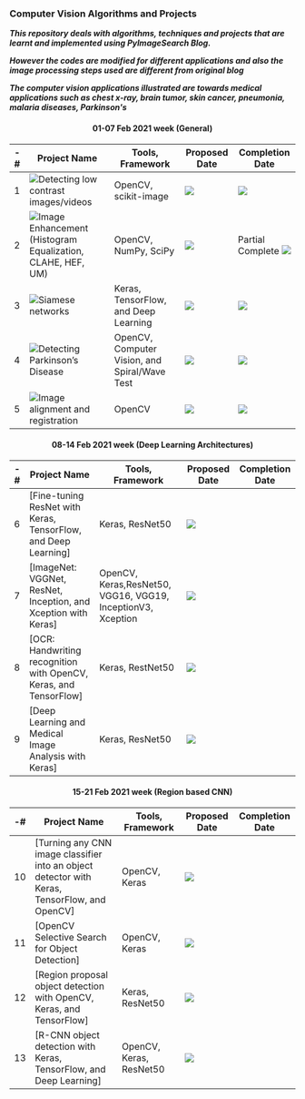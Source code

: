 ### Computer Vision Algorithms and Projects

***This repository deals with algorithms, techniques and projects that are learnt and implemented using PyImageSearch Blog.***

***However the codes are modified for different applications and also the image processing steps used are different from original blog***

***The computer vision applications illustrated are towards medical applications such as chest x-ray, brain tumor, skin cancer, pneumonia, malaria diseases, Parkinson's***

<h4 align='center'> 01-07 Feb 2021 week (General) </h4>

-# | Project Name  | Tools, Framework | Proposed Date | Completion Date
| ------------- | ------------- | ------------- | -------------- | ------------- | 
| 1 | ![Detecting low contrast images/videos](https://github.com/worklifesg/Computer-Vision-Algorithms-and-Projects/tree/main/1-Detecting%20Low%20Contrast%20Images) | OpenCV, scikit-image | ![](https://img.shields.io/badge/2021-02/Feb-green)  | ![](https://img.shields.io/badge/2021-02/Feb-orange)|
| 2 | ![Image Enhancement (Histogram Equalization, CLAHE, HEF, UM)](https://github.com/worklifesg/Computer-Vision-Algorithms-and-Projects/tree/main/2-Image%20Enhancement%20using%20Histogram%20Equalization) | OpenCV, NumPy, SciPy | ![](https://img.shields.io/badge/2021-03/Feb-green)  | Partial Complete ![](https://img.shields.io/badge/2021-03/Feb-orange) |
| 3 | ![Siamese networks](https://github.com/worklifesg/Computer-Vision-Algorithms-and-Projects/tree/main/3-Siamese%20Networks) | Keras, TensorFlow, and Deep Learning | ![](https://img.shields.io/badge/2021-04/05/Feb-green)  | ![](https://img.shields.io/badge/2021-05/Feb-orange) |
| 4 | ![Detecting Parkinson’s Disease](https://github.com/worklifesg/Computer-Vision-Algorithms-and-Projects/tree/main/4-Detecting%20Parkinson%20Disease) | OpenCV, Computer Vision, and Spiral/Wave Test | ![](https://img.shields.io/badge/2021-06/Feb-green)  | ![](https://img.shields.io/badge/2021-06/Feb-orange) |
| 5 | ![Image alignment and registration](https://github.com/worklifesg/Computer-Vision-Algorithms-and-Projects/tree/main/5-Image%20alignment%20and%20registration) | OpenCV | ![](https://img.shields.io/badge/2021-07/Feb-green)  | ![](https://img.shields.io/badge/2021-08/Feb-orange)  |

<h4 align='center'> 08-14 Feb 2021 week (Deep Learning Architectures)</h4>

-# | Project Name  | Tools, Framework | Proposed Date | Completion Date
| ------------- | ------------- | ------------- | -------------- | ------------- | 
| 6 | [Fine-tuning ResNet with Keras, TensorFlow, and Deep Learning] | Keras, ResNet50  | ![](https://img.shields.io/badge/2021-08/09/Feb-green)  |  |
| 7 | [ImageNet: VGGNet, ResNet, Inception, and Xception with Keras] | OpenCV, Keras,ResNet50, VGG16, VGG19, InceptionV3, Xception | ![](https://img.shields.io/badge/2021-10/11/Feb-green) |  |
| 8 | [OCR: Handwriting recognition with OpenCV, Keras, and TensorFlow] | Keras, RestNet50 | ![](https://img.shields.io/badge/2021-12/13/Feb-green)  |  |
| 9 | [Deep Learning and Medical Image Analysis with Keras] | Keras, ResNet50 | ![](https://img.shields.io/badge/2021-14/Feb-green)  |  |

<h4 align='center'> 15-21 Feb 2021 week (Region based CNN) </h4>

-# | Project Name  | Tools, Framework | Proposed Date | Completion Date
| ------------- | ------------- | ------------- | -------------- | ------------- | 
| 10 | [Turning any CNN image classifier into an object detector with Keras, TensorFlow, and OpenCV] | OpenCV, Keras | ![](https://img.shields.io/badge/2021-15/16/Feb-green)  |  |
| 11 | [OpenCV Selective Search for Object Detection] |  OpenCV, Keras  | ![](https://img.shields.io/badge/2021-17/18/Feb-green)  |  |
| 12 | [Region proposal object detection with OpenCV, Keras, and TensorFlow] | Keras, ResNet50 | ![](https://img.shields.io/badge/2021-19/20/Feb-green)  |  |
| 13 | [R-CNN object detection with Keras, TensorFlow, and Deep Learning] | OpenCV, Keras, ResNet50 | ![](https://img.shields.io/badge/2021-21/Feb-green)  |  |
